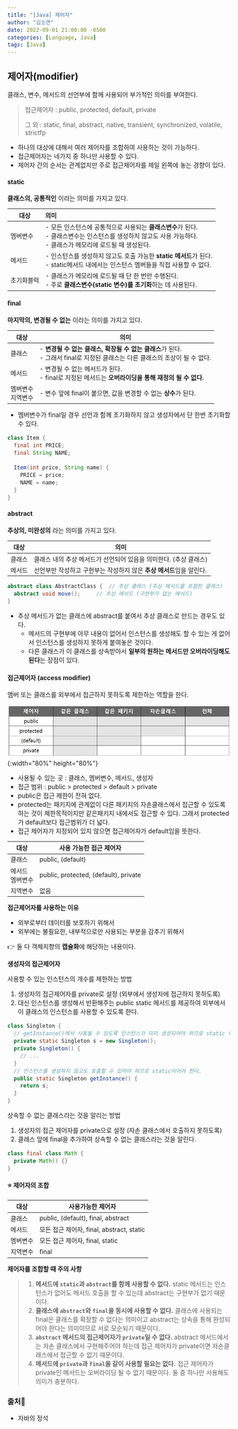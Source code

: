 ```yaml
---
title: "[Java] 제어자"
author: "김소연"
date: 2022-09-01 21:00:00 -0500
categories: [Language, Java]
tags: [Java]
---
```




## 제어자(modifier)

클래스, 변수, 메서드의 선언부에 함께 사용되어 부가적인 의미를 부여한다.

> 접근제어자 : public, protected, default, private
>
> 그 외 : static, final, abstract, native, transient, synchronized, volatile, strictfp

- 하나의 대상에 대해서 여러 제어자를 조합하여 사용하는 것이 가능하다.
- 접근제어자는 네가지 중 하나만 사용할 수 있다.
- 제어자 간의 순서는 관계없지만 주로 접근제어자를 제일 왼쪽에 놓는 경향이 있다.




#### static

**클래스의, 공통적인** 이라는 의미를 가지고 있다.

| 대상    | 의미                                       |
| ----- | :--------------------------------------- |
| 멤버변수  | - 모든 인스턴스에 공통적으로 사용되는 **클래스변수**가 된다.<br />- 클래스변수는 인스턴스를 생성하지 않고도 사용 가능하다.<br />- 클래스가 메모리에 로드될 때 생성된다. |
| 메서드   | - 인스턴스를 생성하지 않고도 호출 가능한 **static 메서드**가 된다.<br />- static메서드 내에서는 인스턴스 멤버들을 직접 사용할 수 없다. |
| 초기화블럭 | - 클래스가 메모리에 로드될 때 단 한 번만 수행된다.<br />- 주로 **클래스변수(static 변수)를 초기화**하는 데 사용된다. |



#### final

**마지막의, 변경될 수 없는** 이라는 의미를 가지고 있다.

| 대상             | 의미                                       |
| -------------- | ---------------------------------------- |
| 클래스            | - **변경될 수 없는 클래스, 확장될 수 없는 클래스**가 된다.<br />- 그래서 final로 지정된 클래스는 다른 클래스의 조상이 될 수 없다. |
| 메서드            | - 변경될 수 없는 메서드가 된다.<br />- final로 지정된 메서드는 **오버라이딩을 통해 재정의 될 수 없다.** |
| 멤버변수<br />지역변수 | - 변수 앞에 final이 붙으면, 값을 변경할 수 없는 **상수**가 된다. |

- 멤버변수가 final일 경우 선언과 함께 초기화하지 않고 생성자에서 단 한번 초기화할 수 있다.

```java
class Item {
  final int PRICE;
  final String NAME;
  
  Item(int price, String name) {
    PRICE = price;
    NAME = name;
  }
}
```



#### abstract

**추상의, 미완성의** 라는 의미를 가지고 있다.

| 대상   | 의미                                       |
| ---- | ---------------------------------------- |
| 클래스  | 클래스 내의 추상 메서드가 선언되어 있음을 의미한다. (추상 클래스)   |
| 메서드  | 선언부만 작성하고 구현부는 작성하지 않은 **추상 메서드**임을 알린다. |

```java
abstract class AbstractClass {	// 추상 클래스 (추상 메서드를 포함한 클래스)
  abstract void move();		// 추상 메서드 (구현부가 없는 메서드)
}
```

- 추상 메서드가 없는 클래스에 abstract를 붙여서 추상 클래스로 만드는 경우도 있다.
  - 메서드의 구현부에 아무 내용이 없어서 인스턴스를 생성해도 할 수 있는 게 없어서 인스턴스를 생성하지 못하게 붙여놓은 것이다.
  - 다른 클래스가 이 클래스를 상속받아서 **일부의 원하는 메서드만 오버라이딩해도 된다**는 장점이 있다.




#### 접근제어자 (access modifier)

멤버 또는 클래스를 외부에서 접근하지 못하도록 제한하는 역할을 한다.

![object](/assets/img/modifier.JPG){:width="80%" height="80%"}

- 사용될 수 있는 곳 : 클래스, 멤버변수, 메서드, 생성자
- 접근 범위 : public > protected > default > private
- public은 접근 제한이 전혀 없다.
- protected는 패키지에 관계없이 다른 패키지의 자손클래스에서 접근할 수 있도록 하는 것이 제한목적이지만 같은패키지 내에서도 접근할 수 있다. 그래서 protected가 default보다 접근범위가 더 넓다.
- 접근 제어자가 지정되어 있지 않으면 접근제어자가 default임을 뜻한다.

| 대상            | 사용 가능한 접근  제어자                        |
| ------------- | ------------------------------------- |
| 클래스           | public, (default)                     |
| 메서드<br />멤버변수 | public, protected, (default), private |
| 지역변수          | 없음                                    |



**접근제어자를 사용하는 이유**

- 외부로부터 데이터를 보호하기 위해서
- 외부에는 불필요한, 내부적으로만 사용되는 부분을 감추기 위해서

👉 둘 다 객체지향의 **캡슐화**에 해당하는 내용이다.



**생성자의 접근제어자**

사용할 수 있는 인스턴스의 개수를 제한하는 방법

1. 생성자의 접근제어자를 private로 설정 (외부에서 생성자에 접근하지 못하도록)
2. 대신 인스턴스를 생성해서 반환해주는 public static 메서드를 제공하여 외부에서 이 클래스의 인스턴스를 사용할 수 있도록 한다.

```java
class Singleton {
  // getInstance()에서 사용될 수 있도록 인스턴스가 미리 생성되어야 하므로 static 이어야 한다.
  private static Singleton s = new Singleton();
  private Singleton() {
    // ...
  }
  // 인스턴스를 생성하지 않고도 호출할 수 있어야 하므로 static이어야 한다.
  public static Singleton getInstance() {
    return s;
  }
}
```



상속할 수 없는 클래스라는 것을 알리는 방법

1. 생성자의 접근 제어자를 private으로 설정 (자손 클래스에서 호출하지 못하도록)
2. 클래스 앞에 final을 추가하여 상속할 수 없는 클래스라는 것을 알린다.

```java
class final class Math {
  private Math() {}
}
```



#### ⭐ 제어자의 조합 

| 대상   | 사용가능한 제어자                          |
| ---- | ---------------------------------- |
| 클래스  | public, (default), final, abstract |
| 메서드  | 모든 접근 제어자, final, abstract, static |
| 멤버변수 | 모든 접근 제어자, final, static           |
| 지역변수 | final                              |

**제어자를 조합할 때 주의 사항**

>1. **메서드에 `static`과 `abstract`를 함께 사용할 수 없다.**
>   static 메서드는 인스턴스가 없어도 메서드 호출을 할 수 있는데 
>   abstract는 구현부가 없기 때문이다.
>2. **클래스에 `abstract`와 `final`을 동시에 사용할 수 없다.**
>   클래스에 사용되는 final은 클래스를 확장할 수 없다는 의미이고
>   abstract는 상속을 통해 완성되어야 한다는 의미이므로 서로 모순되기 때문이다.
>3. **`abstract` 메서드의 접근제어자가 `private`일 수 없다.**
>   abstract 메서드에서는 자손 클래스에서 구현해주어야 하는데
>   접근 제어자가 private이면 자손클래스에서 접근할 수 없기 때문이다.
>4. **메서드에 `private`과 `final`을 같이 사용할 필요는 없다.**
>   접근 제어자가 private인 메서드는 오버라이딩 될 수 없기 때문이다.
>   둘 중 하나만 사용해도 의미가 충분하다.



### 출처📎

- 자바의 정석